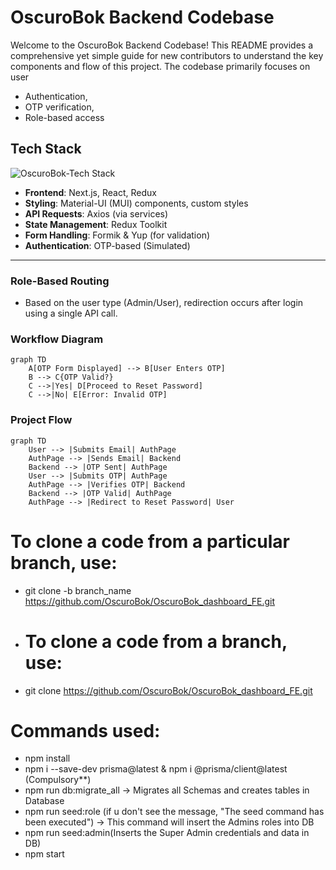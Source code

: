 # OscuroBok Backend Codebase

Welcome to the OscuroBok Backend Codebase! This README provides a comprehensive yet simple guide for new contributors to understand the key components and flow of this project. The codebase primarily focuses on user 
- Authentication, 
- OTP verification,
- Role-based access

## Tech Stack

![OscuroBok-Tech Stack](https://github.com/user-attachments/assets/23c4d751-a1a4-427d-89a7-1582465acbf7)

- **Frontend**: Next.js, React, Redux
- **Styling**: Material-UI (MUI) components, custom styles
- **API Requests**: Axios (via services)
- **State Management**: Redux Toolkit
- **Form Handling**: Formik & Yup (for validation)
- **Authentication**: OTP-based (Simulated)

---

### Role-Based Routing
- Based on the user type (Admin/User), redirection occurs after login using a single API call.

### Workflow Diagram

```mermaid
graph TD
    A[OTP Form Displayed] --> B[User Enters OTP]
    B --> C{OTP Valid?}
    C -->|Yes| D[Proceed to Reset Password]
    C -->|No| E[Error: Invalid OTP]
```

### Project Flow

```mermaid
graph TD
    User --> |Submits Email| AuthPage
    AuthPage --> |Sends Email| Backend
    Backend --> |OTP Sent| AuthPage
    User --> |Submits OTP| AuthPage
    AuthPage --> |Verifies OTP| Backend
    Backend --> |OTP Valid| AuthPage
    AuthPage --> |Redirect to Reset Password| User

```
    
# To clone a code from a particular branch, use:
* git clone -b branch_name https://github.com/OscuroBok/OscuroBok_dashboard_FE.git

* # To clone a code from a branch, use:
* git clone https://github.com/OscuroBok/OscuroBok_dashboard_FE.git

# Commands used:
* npm install
* npm i --save-dev prisma@latest & npm i @prisma/client@latest (Compulsory**)
* npm run db:migrate_all ->  Migrates all Schemas and creates tables in Database
* npm run seed:role (if u don't see the message, "The seed command has been executed") -> This command will insert the Admins roles into DB
* npm run seed:admin(Inserts the Super Admin credentials and data in DB)
* npm start
